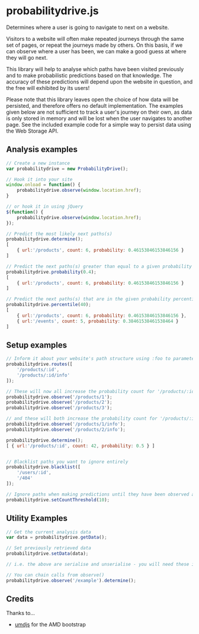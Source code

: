 probabilitydrive.js
======

Determines where a user is going to navigate to next on a website.

Visitors to a website will often make repeated journeys through the same set of pages, or repeat the journeys made by others. On this basis, if we can observe where a user has been, we can make a good guess at where they will go next.

This library will help to analyse which paths have been visited previously and to make probabilistic predictions based on that knowledge. The accuracy of these predictions will depend upon the website in question, and the free will exhibited by its users!

Please note that this library leaves open the choice of how data will be persisted, and therefore offers no default implementation. The examples given below are not sufficient to track a user's journey on their own, as data is only stored in memory and will be lost when the user navigates to another page. See the included example code for a simple way to persist data using the Web Storage API.

## Analysis examples
```js
// Create a new instance
var probabilitydrive = new ProbabilityDrive();

// Hook it into your site
window.onload = function() {
    probabilitydrive.observe(window.location.href);
}

// or hook it in using jQuery
$(function() {
    probabilitydrive.observe(window.location.href);
});

// Predict the most likely next paths(s)
probabilitydrive.determine();
[
    { url:'/products', count: 6, probability: 0.46153846153846156 }
]

// Predict the next paths(s) greater than equal to a given probability threshold
probabilitydrive.probability(0.4);
[
    { url:'/products', count: 6, probability: 0.46153846153846156 }
]

// Predict the next paths(s) that are in the given probability percentile or above
probabilitydrive.percentile(40);
[
    { url:'/products', count: 6, probability: 0.46153846153846156 },
    { url:'/events', count: 5, probability: 0.38461538461538464 }
]
```

## Setup examples

```js
// Inform it about your website's path structure using :foo to parameterise them, so that observations along these routes are bundled together
probabilitydrive.routes([
    '/products/:id',
    '/products/:id/info'
]);

// These will now all increase the probability count for '/products/:id'
probabilitydrive.observe('/products/1');
probabilitydrive.observe('/products/2');
probabilitydrive.observe('/products/3');

// and these will both increase the probability count for '/products/:id/info'
probabilitydrive.observe('/products/1/info');
probabilitydrive.observe('/products/2/info');

probabilitydrive.determine();
[ { url:'/products/:id', count: 42, probability: 0.5 } ]


// Blacklist paths you want to ignore entirely
probabilitydrive.blacklist([
    '/users/:id',
    '/404'
]);

// Ignore paths when making predictions until they have been observed at least a specified number of times
probabilitydrive.setCountThreshold(10);
```

## Utility Examples

```js
// Get the current analysis data
var data = probabilitydrive.getData();

// Set previously retrieved data
probabilitydrive.setData(data);

// i.e. the above are serialise and unserialise - you will need these if you wish to persist data.

// You can chain calls from observe()
probabilitydrive.observe('/example').determine();
```

## Credits
Thanks to...
* [umdjs](https://github.com/umdjs/umd) for the AMD bootstrap
